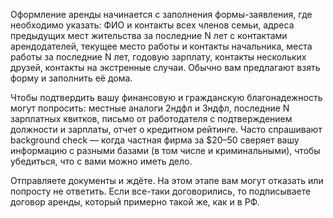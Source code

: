 ﻿---
layout: post
images: [ 2020-09-13.jpg ]
---

Оформление аренды начинается с заполнения формы-заявления, где необходимо указать: ФИО и контакты всех членов семьи, адреса предыдущих мест жительства за последние N лет с контактами арендодателей, текущее место работы и контакты начальника, места работы за последние N лет, годовую зарплату, контакты нескольких друзей, контакты на экстренные случаи. Обычно вам предлагают взять форму и заполнить её дома.

Чтобы подтвердить вашу финансовую и гражданскую благонадежность могут попросить: местные аналоги 2ндфл и 3ндфл, последние N зарплатных квитков, письмо от работодателя с подтверждением должности и зарплаты, отчет о кредитном рейтинге. Часто спрашивают background check — когда частная фирма за $20–50 сверяет вашу информацию с разными базами (в том числе и криминальными), чтобы убедиться, что с вами можно иметь дело.

Отправляете документы и ждёте. На этом этапе вам могут отказать или попросту не ответить. Если все-таки договорились, то подписываете договор аренды, который примерно такой же, как и в РФ.